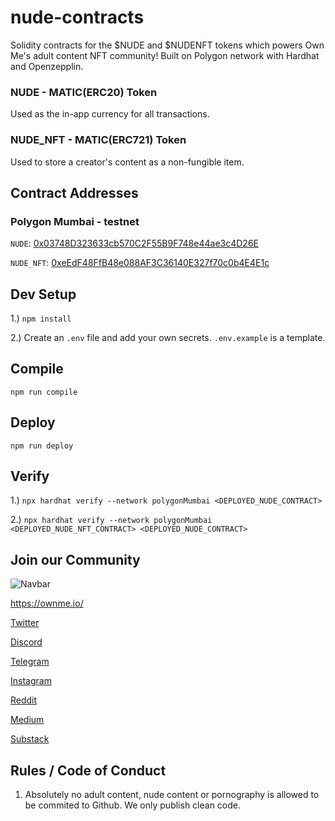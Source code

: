 # nude-contracts

Solidity contracts for the $NUDE and $NUDENFT tokens which powers Own Me's adult content NFT community!
Built on Polygon network with Hardhat and Openzepplin.

### NUDE - MATIC(ERC20) Token

Used as the in-app currency for all transactions.

### NUDE_NFT - MATIC(ERC721) Token

Used to store a creator's content as a non-fungible item.

## Contract Addresses

### Polygon Mumbai - testnet

`NUDE`: [0x03748D323633cb570C2F55B9F748e44ae3c4D26E](https://mumbai.polygonscan.com/address/0x03748D323633cb570C2F55B9F748e44ae3c4D26E)

`NUDE_NFT`: [0xeEdF48FfB48e088AF3C36140E327f70c0b4E4E1c](https://mumbai.polygonscan.com/address/0xeEdF48FfB48e088AF3C36140E327f70c0b4E4E1c)

## Dev Setup

1.) `npm install`

2.) Create an `.env` file and add your own secrets. `.env.example` is a template.

## Compile

`npm run compile`

## Deploy

`npm run deploy`

## Verify

1.) `npx hardhat verify --network polygonMumbai <DEPLOYED_NUDE_CONTRACT>`

2.) `npx hardhat verify --network polygonMumbai <DEPLOYED_NUDE_NFT_CONTRACT> <DEPLOYED_NUDE_CONTRACT>`

## Join our Community

![Navbar](https://user-images.githubusercontent.com/27584221/137842947-f80ab90a-cbba-4382-b729-dfb94e0e32f0.png)

https://ownme.io/

[Twitter](https://twitter.com/own_me_nft)

[Discord](https://discord.gg/Ww5nckNGpS)

[Telegram](https://t.me/own_me_nft)

[Instagram](https://www.instagram.com/own_me_nft/)

[Reddit](https://www.reddit.com/r/OwnMeNFT/)

[Medium](https://medium.com/@own.me.nft)

[Substack](https://ownme.substack.com/)

## Rules / Code of Conduct

1. Absolutely no adult content, nude content or pornography is allowed to be commited to Github. We only publish clean code.
